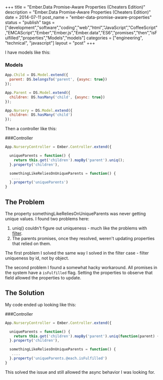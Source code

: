 +++
title = "Ember.Data Promise-Aware Properties (Cheaters Edition)"
description = "Ember.Data Promise-Aware Properties (Cheaters Edition)"
date = 2014-07-11
post_name = "ember-data-promise-aware-properties"
status = "publish"
tags = ["development","software","coding","web","html","JavaScript","CoffeeScript","EMCAScript","Ember","Ember.js","Ember.data","ES6","promises","then","isFulfilled","properties","Models","models"]
categories = ["engineering", "technical", "javascript"]
layout = "post"
+++

I have models like this:

### Models

```javascript
App.Child = DS.Model.extend({
  parent: DS.belongsTo('parent', {async: true})
});

App.Parent = DS.Model.extend({
  children: DS.hasMany('child', {async: true})
});

App.Nursery = DS.Model.extend({
  children: DS.hasMany('child')
});
```

Then a controller like this:

###Controller
```javascript
App.NurseryController = Ember.Controller.extend({

  uniqueParents = function() {
    return this.get('children').mapBy('parent').uniq();
  }.property('children'),

  somethingLikeReliesOnUniqueParents = function() {
   ....
  }.property('uniqueParents')
}
```

## The Problem

The property somethingLikeReliesOnUniqueParents was never getting unique values. I found two problems here:


  1. uniq() couldn't figure out uniqueness - much like the problems with [filter](/posts/20140429-ember-filterby-fun).
  2. The parents promises, once they resolved, weren't updating properties that relied on them.


The first problem I solved the same way I solved in the filter case - filter uniqueness by id, not by object.

The second problem I found a somewhat hacky workaround. All promises in the system have a `isFulfilled` flag. Setting the properties to observe that field allowed the properties to update.

## The Solution

My code ended up looking like this:

###Controller
```javascript
App.NurseryController = Ember.Controller.extend({

  uniqueParents = function() {
    return this.get('children').mapBy('parent').uniq(function(parent) { return parent.get('id'); });
  }.property('children'),

  somethingLikeReliesOnUniqueParents = function() {
   ....
  }.property('uniqueParents.@each.isFulfilled')
}
```

This solved the issue and still allowed the async behavior I was looking for.
